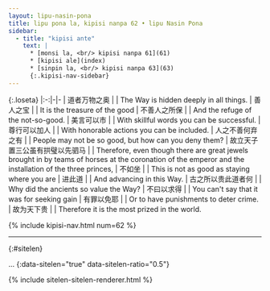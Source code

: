 ```yaml
---
layout: lipu-nasin-pona
title: lipu pona la, kipisi nanpa 62 • lipu Nasin Pona
sidebar:
  - title: "kipisi ante"
    text: |
      * [monsi la, <br/> kipisi nanpa 61](61)
      * [kipisi ale](index)
      * [sinpin la, <br/> kipisi nanpa 63](63)
      {:.kipisi-nav-sidebar}
---
```


{:.loseta}
|:-:|-|-
| 道者万物之奥           |  | The Way is hidden deeply in all things.
| 善人之宝               |  | It is the treasure of the good
| 不善人之所保           |  | And the refuge of the not-so-good.
| 美言可以市             |  | With skillful words you can be successful.
| 尊行可以加人           |  | With honorable actions you can be included.
| 人之不善<wbr/>何弃之有 |  | People may not be so good, but how can you deny them?
| 故立天子<wbr/>置三公<wbr/>虽有拱璧以先驷马 |  | Therefore, even though there are great jewels brought in by teams of horses at the coronation of the emperor and the installation of the three princes,
| 不如坐                 |  | This is not as good as staying where you are
| 进此道                 |  | And advancing in this Way.
| 古之所以贵此道者何     |  | Why did the ancients so value the Way?
| 不曰<wbr/>以求得       |  | You can't say that it was for seeking gain
| 有罪以免耶             |  | Or to have punishments to deter crime.
| 故为天下贵             |  | Therefore it is the most prized in the world.

{% include kipisi-nav.html num=62 %}

-------
{:#sitelen}

...
{:data-sitelen="true" data-sitelen-ratio="0.5"}

{% include sitelen-sitelen-renderer.html %}
